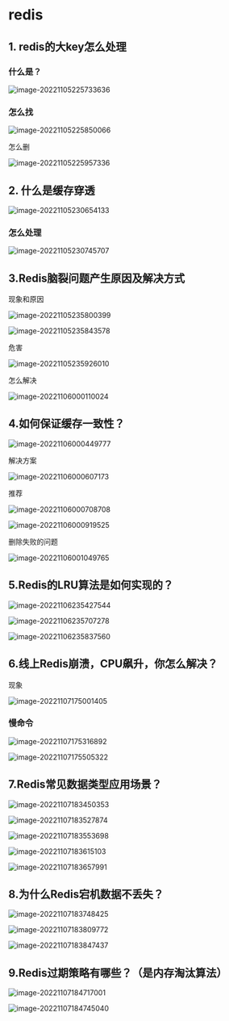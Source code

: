  

# redis

## 1. redis的大key怎么处理

### 什么是？

![image-20221105225733636](assets/image-20221105225733636.png)

### 怎么找

![image-20221105225850066](assets/image-20221105225850066.png)

怎么删

![image-20221105225957336](assets/image-20221105225957336.png)



## 2. 什么是缓存穿透

![image-20221105230654133](assets/image-20221105230654133.png)

### 怎么处理

![image-20221105230745707](assets/image-20221105230745707.png)



## 3.Redis脑裂问题产生原因及解决方式

现象和原因



![image-20221105235800399](assets/image-20221105235800399.png)

![image-20221105235843578](assets/image-20221105235843578.png)



危害



![image-20221105235926010](assets/image-20221105235926010.png)

怎么解决

![image-20221106000110024](assets/image-20221106000110024.png)

## 4.如何保证缓存一致性？

![image-20221106000449777](assets/image-20221106000449777.png)

解决方案

![image-20221106000607173](assets/image-20221106000607173.png)

推荐

![image-20221106000708708](assets/image-20221106000708708.png)

![image-20221106000919525](assets/image-20221106000919525.png)



删除失败的问题

![image-20221106001049765](assets/image-20221106001049765.png)



## 5.Redis的LRU算法是如何实现的？

![image-20221106235427544](assets/image-20221106235427544.png)



![image-20221106235707278](assets/image-20221106235707278.png)





![image-20221106235837560](assets/image-20221106235837560.png)



## 6.线上Redis崩溃，CPU飙升，你怎么解决？

现象

![image-20221107175001405](assets/image-20221107175001405.png)

### 慢命令

![image-20221107175316892](assets/image-20221107175316892.png)



![image-20221107175505322](assets/image-20221107175505322.png)

## 7.Redis常见数据类型应用场景？

![image-20221107183450353](assets/image-20221107183450353.png)



![image-20221107183527874](assets/image-20221107183527874.png)



![image-20221107183553698](assets/image-20221107183553698.png)



![image-20221107183615103](assets/image-20221107183615103.png)

![image-20221107183657991](assets/image-20221107183657991.png)

## 8.为什么Redis宕机数据不丢失？

![image-20221107183748425](assets/image-20221107183748425.png)

![image-20221107183809772](assets/image-20221107183809772.png)



![image-20221107183847437](assets/image-20221107183847437.png)

## 9.Redis过期策略有哪些？（是内存淘汰算法）

![image-20221107184717001](assets/image-20221107184717001.png)



![image-20221107184745040](assets/image-20221107184745040.png)
